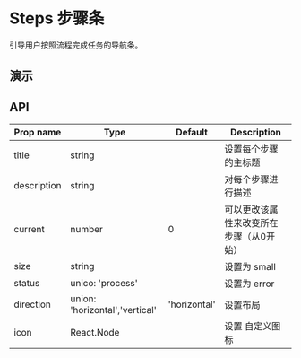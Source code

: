 # Steps 步骤条 [<i class="icon icon-edit2" ></i>](https://github.com/rsuite/rsuite.github.io/blob/master/src/components/steps/index.md)

引导用户按照流程完成任务的导航条。

## 演示

<!--{demo}-->

## API


| Prop name   | Type                           | Default      | Description          |
|-------------|--------------------------------|--------------|----------------------|
| title       | string                         |              | 设置每个步骤的主标题           |
| description | string                         |              | 对每个步骤进行描述            |
| current     | number                         | 0            | 可以更改该属性来改变所在步骤（从0开始） |
| size        | string                         |              | 设置为 small            |
| status      | unico: 'process'                |              | 设置为 error            |
| direction   | union: 'horizontal','vertical' | 'horizontal' | 设置布局                 |
| icon        | React.Node                     |              | 设置 <Icon> 自定义图标      |
